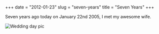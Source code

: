 +++
date = "2012-01-23"
slug = "seven-years"
title = "Seven Years"
+++

Seven years ago today on January 22nd 2005, I met my awesome wife. 

![Wedding day pic](/images/kp084.jpg)
